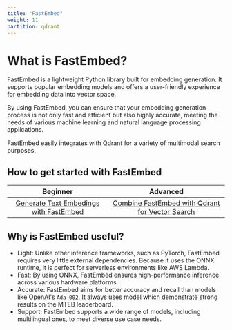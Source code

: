 ```yaml
---
title: "FastEmbed"
weight: 11
partition: qdrant
---
```


# What is FastEmbed?
FastEmbed is a lightweight Python library built for embedding generation. It supports popular embedding models and offers a user-friendly experience for embedding data into vector space. 

By using FastEmbed, you can ensure that your embedding generation process is not only fast and efficient but also highly accurate, meeting the needs of various machine learning and natural language processing applications.

FastEmbed easily integrates with Qdrant for a variety of multimodal search purposes.

## How to get started with FastEmbed

|Beginner|Advanced|
|:-:|:-:|
|[Generate Text Embedings with FastEmbed](/documentation/fastembed/fastembed-quickstart/)|[Combine FastEmbed with Qdrant for Vector Search](/documentation/fastembed/fastembed-semantic-search/)|

## Why is FastEmbed useful?

- Light: Unlike other inference frameworks, such as PyTorch, FastEmbed requires very little external dependencies. Because it uses the ONNX runtime, it is perfect for serverless environments like AWS Lambda.
- Fast: By using ONNX, FastEmbed ensures high-performance inference across various hardware platforms.
- Accurate: FastEmbed aims for better accuracy and recall than models like OpenAI's `Ada-002`. It always uses model which demonstrate strong results on the MTEB leaderboard.
- Support: FastEmbed supports a wide range of models, including multilingual ones, to meet diverse use case needs.


